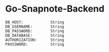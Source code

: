 # Go-Snapnote-Backend

```
DB_HOST:            String
DB_USERNAME:        String
DB_PASSWORD:        String
DB_DATABASE:        String
AUTHORIZATION:      String
PAXSSWORD:          String
```